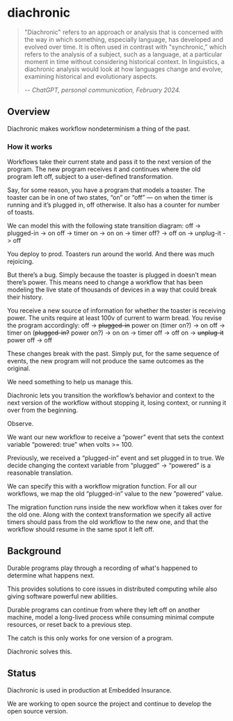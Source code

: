 # diachronic

> "Diachronic" refers to an approach or analysis that is concerned with the way in which something, especially language,
> has developed and evolved over time. It is often used in contrast with "synchronic," which refers to the analysis of a
> subject, such as a language, at a particular moment in time without considering historical context. In linguistics, a
> diachronic analysis would look at how languages change and evolve, examining historical and evolutionary aspects.
>
> -- _ChatGPT, personal communication, February 2024._

## Overview
Diachronic makes workflow nondeterminism a thing of the past.

### How it works
Workflows take their current state and pass it to the next version of the program. The new program receives it and continues where the old program left off, subject to a user-defined transformation.

Say, for some reason, you have a program that models a toaster. The toaster can be in one of two states, “on” or “off” — on when the timer is running and it’s plugged in, off otherwise. It also has a counter for number of toasts.

We can model this with the following state transition diagram:
off -> plugged-in -> on
off -> timer on -> on
on -> timer off? -> off
on -> unplug-it -> off

You deploy to prod. Toasters run around the world. And there was much rejoicing.

But there’s a bug. Simply because the toaster is plugged in doesn’t mean there’s power. This means need to change a workflow that has been modeling the live state of thousands of devices in a way that could break their history. 

You receive a new source of information for whether the toaster is receiving power. The units require at least 100v of current to warm bread. You revise the program accordingly:
off -> ~~plugged-in~~  power on (timer on?) -> on
off -> timer on (~~plugged-in?~~ power on?) -> on
on -> timer off -> off
on -> ~~unplug-it~~ power off -> off

These changes break with the past. Simply put, for the same sequence of events, the new program will not produce the same outcomes as the original.

We need something to help us manage this. 

Diachronic lets you transition the workflow’s behavior  and context to the next version of the workflow without stopping it, losing context, or running it over from the beginning.

Observe.

We want our new workflow to receive a “power” event that sets the context variable “powered: true” when volts >= 100. 

Previously, we received a “plugged-in” event and set plugged in to true. We decide changing the context variable from “plugged” -> “powered” is a reasonable translation.

We can specify this with a workflow migration function. For all our workflows, we map the old “plugged-in” value to the new ”powered” value. 

The migration function runs inside the new workflow when it takes over for the old one. Along with the context transformation we specify all active timers should pass from the old workflow to the new one, and that the workflow should resume in the same spot it left off.


## Background

Durable programs play through a recording of what's happened to determine what happens next.

This provides solutions to core issues in distributed computing while also giving software powerful new abilities.

Durable programs can continue from where they left off on another machine, model a long-lived process while consuming
minimal compute resources, or reset back to a previous step.

The catch is this only works for one version of a program.

Diachronic solves this.


## Status

Diachronic is used in production at Embedded Insurance.

We are working to open source the project and continue to develop the open source version.

